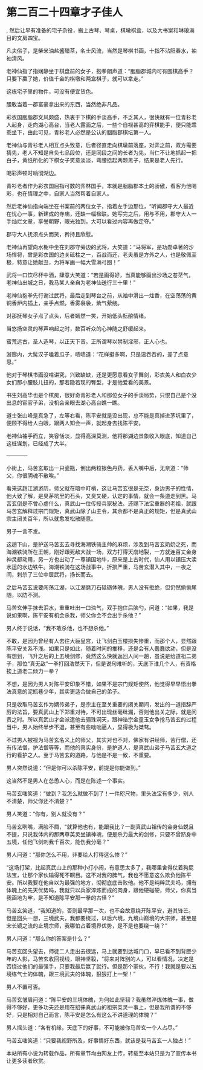 # 第二百二十四章才子佳人
,  然后让早有准备的宅子杂役，搬上古琴、琴桌，棋墩棋盒，以及大书案和琳琅满目的文房四宝。
   凡夫俗子，是柴米油盐酱醋茶，名士风流，当然是琴棋书画，十指不沾阳春水，袖袖清风。
   老神仙指了指娴静坐于棋盘前的女子，抱拳朗声道：“胭脂郡城内可有围棋高手？只要下赢了她，价值千金的棋墩和两盒棋子，就可以拿走。”
   这栋宅子里的物件，可没有便宜货色。
   胆敢当着一郡富豪拿出来的东西，当然绝非凡品。
   彩衣国胭脂郡文风颇盛，热衷于下棋的手谈高手，不乏其人，很快就有一位青衫老人起身，走向湖心高台，当老人露面之后，一些个自视甚高的弈棋能手，便只能乖乖坐下，由此可见，青衫老人必然是公认的胭脂郡棋坛第一人。
   老神仙与青衫老人相互点头致意，后者径直走向棋墩前落座，对弈之前，双方需要猜先，老人不知是自负七品段位，还是同段之间的长者为先，当仁不让地抓起一把白子，黄纸所化的下棋女子笑意淡淡，弯腰捻起两颗黑子，结果是老人先行。
   喝彩声顿时响彻湖边。
   青衫老者作为彩衣国屈指可数的弈林国手，本就是胭脂郡本土的骄傲，看客为他喝彩，也在情理之中，自家人当然帮着自家人。
   然后老神仙指向端坐在书案前的两位女子，指着左手边那位，“听闻郡守大人最近在忧心一事，新建成的寺庙，还缺一幅楹联。她写完之后，用与不用，郡守大人一手灿烂文章，享誉朝野，眼光独到，大可以看过内容再做定夺。”
   郡守大人抚须点头而笑，矜持且欣慰。
   老神仙再望向水榭中坐在刘郡守旁边的武将，大笑道：“马将军，是功勋卓著的沙场悍将，曾是彩衣国的边关砥柱之一，百战而还，老夫虽是方外之人，也是敬佩至极，特意让她献丑，为将军画一幅大雪满弓图！”
   武将一口饮尽杯中酒，肆意大笑道：“若是画得好，当真能够画出沙场之苍茫气，老神仙出城之日，我马某人亲自为老神仙送行三十里！”
   老神仙抱拳先行谢过武将，最后走到琴台之前，从袖中滑出一炷香，在空荡荡的黄铜香炉内插上，亲手点燃，香雾袅袅，紫气萦绕。
   对那抚琴女子点了点头，后者嫣然一笑，开始低头酝酿情绪。
   当悠扬空灵的琴声响起之时，数百听众的心神随之舒缓起来。
   蛮荒远古，圣人造琴，以正天下音。正所谓琴以禁制淫邪，正人心也。
   游廊内，大髯汉子嗑着瓜子，啧啧道：“花样挺多啊，只是温吞吞的，差了点意思。”
   他对于琴棋书画没啥讲究，兴致缺缺，还是更愿意看女子舞剑，彩衣美人和白衣少女们那小腰肢儿扭的，那若隐若现的臀型，才是他爱看的美景。
   书生刘高华也是个棋痴，很好奇青衫老人和那位女子的手谈局势，只恨自己是个没出息的宦官子弟，没机会亲眼去湖心高台瞧一瞧。
   道士张山峰是真急了，左等右看，陈平安就是没出现，总不能是真掉进茅坑里了，便顾不得给人白眼，跟两人知会一声，就起身去找陈平安。
   老神仙袖手而立，笑容恬淡，显得高深莫测，他将那湖边景象收入眼底，知道自己这桩谋划，已经成了大半。
   ————
   小街上，马苦玄取出一只瓷瓶，倒出两粒银色丹药，丢入嘴中后，无奈道：“师父，你很阴魂不散唉。”
   看来这趟江湖游历，师父就在暗中盯梢，这让马苦玄很是无奈，身边男子的性情，他大致了解，是臭茅坑里的石头，又臭又硬，认定的事情，就会一条道走到黑。马苦玄倒是不曾心虚什么，真武山一位传授兵家秘法、还赐下法宝重器的老祖，就跟马苦玄解释过宗门规矩，真武山除了山主令，其余都不是真正的规矩，但是真武山宗主闭关百年，所以就愈发松散随意。
   男子一言不发。
   这趟下山，是护送马苦玄去寻找海潮铁骑主帅的麻烦，涉及到马苦玄奶奶之死，而海潮铁骑所在王朝，刚好跟死敌大战一场，双方打得天崩地裂，一方就连百丈金身神灵都动用，另一方也出动了一尊镇国地牛，原来是上古时代，仙人用以镇压大渎水运的水边铁牛。海潮铁骑在这场战事中，折损严重，马苦玄潜入其中，一夜之间，刺杀了三位中层武将，扬长而去。
   之后马苦玄说要闯荡江湖，以江湖磨刀石砥砺体魄，男人没有拒绝，但仍然偷偷尾随，以防不测。
   马苦玄伸手抹去泪水，重重吐出一口浊气，双手抱住后脑勺，问道：“如果，我是说如果啊，陈平安有机会杀我，师父你会不会出手杀他？”
   男人终于说话，“我不敢杀他，也不想杀他。”
   不敢，是因为曾经有人去往大骊皇宫，让飞剑白玉楼损失惨重，而那个人，显然跟陈平安关系不浅。如果只是如此，随着时间的推移，还是会有人蠢蠢欲动，但是没有想到，飞升之后的上五境剑修，竟然这么快就返回人间一趟，虽说是给道祖二弟子，那位“真无敌”一拳打回浩然天下，但是说句难听的，天底下谁几个人，有资格挨上道老二倾力一拳？
   不想，是因为男人对陈平安印象不错，如果不是宗门规矩使然，他觉得早早悟出拳法真意的泥瓶巷少年，其实更适合做自己的弟子。
   只是收取马苦玄作为嫡传弟子，是宗主在至关重要的闭关期间，发出的一道措辞严厉的法旨，要真武山上下郑重对待，不可出现丝毫纰漏，否则他出关之际，就是问责之时。所以真武山才会派遣他去骊珠洞天，跟神诰宗金童玉女争抢马苦玄的过程当中，男人始终半步不退，甚至有些咄咄逼人，显得极为桀骜。
   不过男人被视为马苦玄名义上的师父，其实对也不对，佛家有讲经师，苦行僧，还有传法僧，护法僧等等，而他的真实身份，是护道人，是真武山弟子马苦玄大道之行的看护之人。至于马苦玄的道路，与他是不是一致，不重要。
   男人突然说道：“但是你可以杀陈平安，前提是你能做到。”
   这当然不是男人在怂恿人心，而是在陈述一个事实。
   马苦玄嗤笑道：“做到？我怎么就做不到了！一件咫尺物，里头法宝有多少，别人不清楚，师父你还不清楚？”
   男人笑道：“你有，别人就没有？”
   马苦玄咧嘴，满脸不屑，“就算他也有，能跟我比？一副真武山祖传的金身仙蜕且不提，只说我体内的那两尊英灵坐镇神魂，便是杀力最大的剑修，只要不曾跻身中五境，任他飞剑刺我千百次，能伤我分毫？”
   男人问道：“那你怎么不用，非要给人打得这么惨？”
   “这场打架，比起真武山上的那种小打小闹，有意思太多了，我哪里舍得仗着狗屁法宝，让那个家伙输得死不瞑目。这不对我的脾气，我也不愿意这么欺负他陈平安。所以我要在他自以为最强的地方，彻彻底底击败他。他不是纯粹武夫吗，拥有体魄上的先天优势吗，我就只以兵家淬炼而成的肉身，跟他硬碰硬，师父，你真当我画地为牢，是不知道陈平安那一拳的古怪？”
   马苦玄笑道，“我知道的，否则最早那一次，也不会故意绕开陈平安，避其锋芒。但是回头一想，三境武夫，我都要绕过，以后六境，九境山巅境的大宗师，甚至是宋长镜之流的止境宗师，我哪怕占着境界优势，是不是也要绕一绕？”
   男人问道：“那么你的答案是什么？”
   马苦玄回头望去，师徒二人走出去很远，马上就要到达城门口，早已看不到背匣少年的人影，马苦玄收回视线，眼神坚毅，“将来对阵别的人，可以看情况，决定是否绕过他们的最强手，只要我最后赢了就行。但是那个家伙，不行！我就是要以五境练气士的体魄，跟三境武夫的体魄，狠狠打上一架！”
   男人不置可否。
   马苦玄皱眉问道：“陈平安的三境体魄，为何如此坚韧？我虽然淬炼体魄一事，做得不够好，更多功夫还是用在招徕真武山的祖宗英灵一事上，但是我所谓的不够好，只是相对自己而言，陈平安是怎么有这么不讲道理的体魄？”
   男人摇头道：“各有机缘，天底下的好事，不可能被你马苦玄一个人占尽。”
   马苦玄嗤笑道：“只要我视野所及，好事情好东西，就该是我马苦玄一人独占！”
  本站所有小说为转载作品，所有章节均由网友上传，转载至本站只是为了宣传本书让更多读者欣赏。